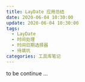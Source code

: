 ```yaml
---
title: LayDate 应用总结
date: 2020-06-04 10:30:00
update: 2020-06-04 10:30:00
tags:
  - LayDate
  - 时间处理
  - 时间日期选择器
  - 待填坑
categories: 工具库笔记
---
```


to be continue ...